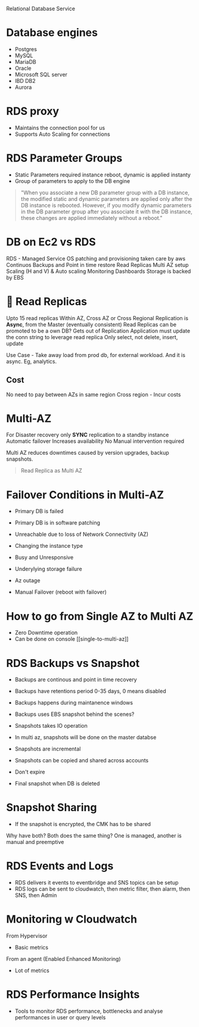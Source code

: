 Relational Database Service

# Database engines
- Postgres
- MySQL
- MariaDB
- Oracle
- Microsoft SQL server
- IBD DB2
- Aurora

# RDS proxy
- Maintains the connection pool for us
- Supports Auto Scaling for connections

# RDS Parameter Groups
- Static Parameters required instance reboot, dynamic is applied instanty
- Group of parameters to apply to the DB engine 

>  "When you associate a new DB parameter group with a DB instance, the modified static and dynamic parameters are applied only after the DB instance is rebooted.
    However, if you modify dynamic parameters in the DB parameter group after you associate it with the DB instance,
    these changes are applied immediately without a reboot."

# DB on Ec2 vs RDS
RDS - Managed Service
OS patching and provisioning taken care by aws
Continuos Backups and Point in time restore
Read Replicas
Multi AZ setup
Scaling (H and V) & Auto scaling
Monitoring Dashboards
Storage is backed by EBS

# 🚨 Read Replicas
Upto 15 read replicas
Within AZ, Cross AZ or Cross Regional
Replication is **Async**, from the Master (eventually consistent)
Read Replicas can be promoted to be a own DB? Gets out of Replication
Application must update the conn string to leverage read replica
Only select, not delete, insert, update

Use Case - Take away load from prod db, for external workload. And it is async. Eg, analytics.

## Cost
No need to pay between AZs in same region
Cross region - Incur costs

# Multi-AZ
For Disaster recovery only
**SYNC** replication to a standby instance
Automatic failover
Increases availability
No Manual intervention required

Multi AZ reduces downtimes caused by version upgrades, backup snapshots.

> Read Replica as Multi AZ

# Failover Conditions in Multi-AZ
- Primary DB is failed
- Primary DB is in software patching
- Unreachable due to loss of Network Connectivity (AZ)
- Changing the instance type
- Busy and Unresponsive
- Underylying storage failure

- Az outage
- Manual Failover (reboot with failover)

# How to go from Single AZ to Multi AZ
- Zero Downtime operation
- Can be done on console
[[single-to-multi-az]]

# RDS Backups vs Snapshot
- Backups are continous and point in time recovery
- Backups have retentions period 0-35 days, 0 means disabled
- Backups happens during maintanence windows
- Backups uses EBS snapshot behind the scenes?

- Snapshots takes IO operation
- In multi az, snapshots will be done on the master databse
- Snapshots are incremental
- Snapshots can be copied and shared across accounts
- Don't expire
- Final snapshot when DB is deleted

# Snapshot Sharing
- If the snapshot is encrypted, the CMK has to be shared

Why have both? Both does the same thing?
One is managed, another is manual and preemptive

# RDS Events and Logs
- RDS delivers it events to eventbridge and SNS topics can be setup
- RDS logs can be sent to cloudwatch, then metric filter, then alarm, then SNS, then Admin

# Monitoring w Cloudwatch
From Hypervisor
- Basic metrics

From an agent (Enabled Enhanced Monitoring)
- Lot of metrics

# RDS Performance Insights
- Tools to monitor RDS performance, bottlenecks and analyse performances in user or query levels

